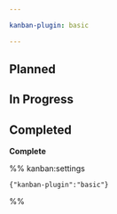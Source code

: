 ```yaml
---

kanban-plugin: basic

---
```


## Planned



## In Progress



## Completed

**Complete**




%% kanban:settings
```
{"kanban-plugin":"basic"}
```
%%